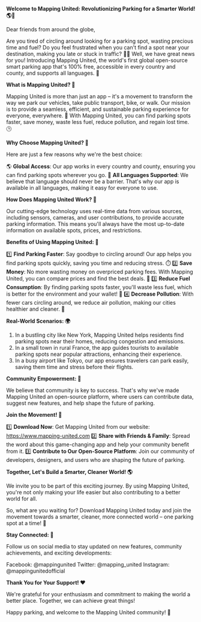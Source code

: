 **Welcome to Mapping United: Revolutionizing Parking for a Smarter World! 🌎🚗**

Dear friends from around the globe,

Are you tired of circling around looking for a parking spot, wasting precious time and fuel? Do you feel frustrated when you can't find a spot near your destination, making you late or stuck in traffic? 🚗💨 Well, we have great news for you! Introducing Mapping United, the world's first global open-source smart parking app that's 100% free, accessible in every country and county, and supports all languages. 🌟

**What is Mapping United? 🤔**

Mapping United is more than just an app – it's a movement to transform the way we park our vehicles, take public transport, bike, or walk. Our mission is to provide a seamless, efficient, and sustainable parking experience for everyone, everywhere. 💚 With Mapping United, you can find parking spots faster, save money, waste less fuel, reduce pollution, and regain lost time. 🕒

**Why Choose Mapping United? 🤝**

Here are just a few reasons why we're the best choice:

🌎 **Global Access**: Our app works in every country and county, ensuring you can find parking spots wherever you go.
💬 **All Languages Supported**: We believe that language should never be a barrier. That's why our app is available in all languages, making it easy for everyone to use.

**How Does Mapping United Work? 🤔**

Our cutting-edge technology uses real-time data from various sources, including sensors, cameras, and user contributions, to provide accurate parking information. This means you'll always have the most up-to-date information on available spots, prices, and restrictions.

**Benefits of Using Mapping United: 🌟**

1️⃣ **Find Parking Faster**: Say goodbye to circling around! Our app helps you find parking spots quickly, saving you time and reducing stress. ⏱️
2️⃣ **Save Money**: No more wasting money on overpriced parking fees. With Mapping United, you can compare prices and find the best deals. 💸
3️⃣ **Reduce Fuel Consumption**: By finding parking spots faster, you'll waste less fuel, which is better for the environment and your wallet! 🌱
4️⃣ **Decrease Pollution**: With fewer cars circling around, we reduce air pollution, making our cities healthier and cleaner. 🌿

**Real-World Scenarios: 🌍**

1. In a bustling city like New York, Mapping United helps residents find parking spots near their homes, reducing congestion and emissions.
2. In a small town in rural France, the app guides tourists to available parking spots near popular attractions, enhancing their experience.
3. In a busy airport like Tokyo, our app ensures travelers can park easily, saving them time and stress before their flights.

**Community Empowerment: 👥**

We believe that community is key to success. That's why we've made Mapping United an open-source platform, where users can contribute data, suggest new features, and help shape the future of parking.

**Join the Movement! 🌟**

1️⃣ **Download Now**: Get Mapping United from our website: https://www.mapping-united.com
2️⃣ **Share with Friends & Family**: Spread the word about this game-changing app and help your community benefit from it.
3️⃣ **Contribute to Our Open-Source Platform**: Join our community of developers, designers, and users who are shaping the future of parking.

**Together, Let's Build a Smarter, Cleaner World! 🌎**

We invite you to be part of this exciting journey. By using Mapping United, you're not only making your life easier but also contributing to a better world for all.

So, what are you waiting for? Download Mapping United today and join the movement towards a smarter, cleaner, more connected world – one parking spot at a time! 🚀

**Stay Connected: 📱**

Follow us on social media to stay updated on new features, community achievements, and exciting developments:

Facebook: @mappingunited
Twitter: @mapping_united
Instagram: @mappingunitedofficial

**Thank You for Your Support! ❤️**

We're grateful for your enthusiasm and commitment to making the world a better place. Together, we can achieve great things!

Happy parking, and welcome to the Mapping United community! 🌟